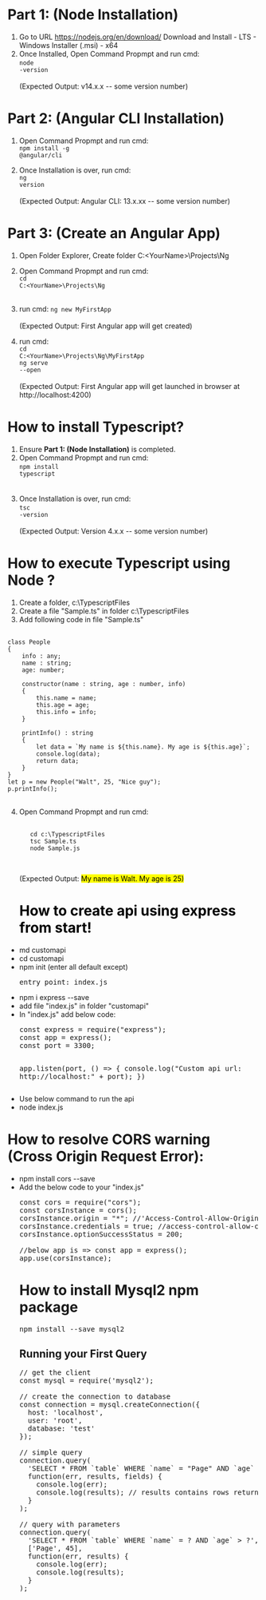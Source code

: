 # Part 1: (Node Installation)
1. Go to URL https://nodejs.org/en/download/
   Download and Install - LTS - Windows Installer (.msi) - x64
2. Once Installed, Open Command Propmpt and run cmd:<br>
   <code>node -version</code><br>
   <br>
   (Expected Output: v14.x.x  -- some version number)

# Part 2: (Angular CLI Installation)
1. Open Command Propmpt and run cmd: <br>
   <code>npm install -g @angular/cli</code>

2. Once Installation is over, run cmd:<br>
   <code>ng version</code><br>
   <br>
  (Expected Output: Angular CLI: 13.x.xx  -- some version number) 

# Part 3: (Create an Angular App)
1. Open Folder Explorer, Create folder C:\<YourName>\Projects\Ng
2. Open Command Propmpt and run cmd:<br>
   <code>cd C:\<YourName>\Projects\Ng</code><br>
   <br>
3. run cmd:
   <code>ng new MyFirstApp<br></code>
   <br>
   (Expected Output: First Angular app will get created)

4. run cmd:<br>
   <code>cd C:\<YourName>\Projects\Ng\MyFirstApp</code><br>
   <code>ng serve --open</code><br>
   <br>
   (Expected Output: First Angular app will get launched in browser at http://localhost:4200)
      
# How to install Typescript?
      
1. Ensure <b>Part 1: (Node Installation)</b> is completed.
2. Open Command Propmpt and run cmd:<br>
   <code>npm install typescript</code><br>
   <br>
   <br>
3. Once Installation is over, run cmd:<br>
   <code>tsc -version</code><br>
   <br>
  (Expected Output: Version 4.x.x  -- some version number)

      
# How to execute Typescript using Node ?
      
1. Create a folder, c:\TypescriptFiles
2. Create a file "Sample.ts" in folder c:\TypescriptFiles
3. Add following code in file "Sample.ts"
<pre>
      <code>
class People
{
    info : any;
    name : string;
    age: number;

    constructor(name : string, age : number, info)
    {
        this.name = name;
        this.age = age;
        this.info = info;
    }

    printInfo() : string 
    {
        let data = `My name is ${this.name}. My age is ${this.age}`;
        console.log(data);
        return data;
    }
}
let p = new People("Walt", 25, "Nice guy");
p.printInfo();
</code>
</pre>

4. Open Command Propmpt and run cmd:<br>
   <pre>
      <code>
      cd c:\TypescriptFiles
      tsc Sample.ts 
      node Sample.js
      </code>
   </pre>
   <br>
   (Expected Output: <mark>My name is Walt. My age is 25<mark>)

    
   # How to create api using express from start!
<ul>
<li>md customapi</li>
<li>cd customapi
<li>npm init (enter all default except)
<pre>entry point: index.js</pre>

<li>npm i express --save

<li>add file "index.js" in folder "customapi"

<li> In  "index.js" add below code:
  <pre>
const express = require("express");
const app = express();
const port = 3300;

app.listen(port, () => {
    console.log("Custom api url: http://localhost:" + port);
})
</pre>
<li> Use below command to run the api
<li> node index.js  
</ul>

# How to resolve CORS warning (Cross Origin Request Error):

<ul>
  <li>npm install cors --save
  <li>Add the below code to your "index.js"
    
  <pre>const cors = require("cors");
const corsInstance = cors();
corsInstance.origin = "*"; //'Access-Control-Allow-Origin'
corsInstance.credentials = true; //access-control-allow-credentials:true
corsInstance.optionSuccessStatus = 200;
  
//below app is => const app = express();
app.use(corsInstance);
</pre>


# How to install Mysql2 npm package
<pre>npm install --save mysql2</pre>

## Running your First Query

<pre>
// get the client
const mysql = require('mysql2');

// create the connection to database
const connection = mysql.createConnection({
  host: 'localhost',
  user: 'root',
  database: 'test'
});

// simple query
connection.query(
  'SELECT * FROM `table` WHERE `name` = "Page" AND `age` > 45',
  function(err, results, fields) {
    console.log(err); 
    console.log(results); // results contains rows returned by server
  }
);

// query with parameters
connection.query(
  'SELECT * FROM `table` WHERE `name` = ? AND `age` > ?',
  ['Page', 45],
  function(err, results) {
    console.log(err); 
    console.log(results);
  }
);
</pre>

